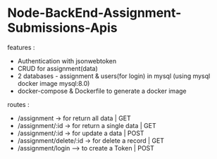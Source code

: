 # Node-BackEnd-Assignment-Submissions-Apis

features : 
  - Authentication with jsonwebtoken
  - CRUD for assignment(data)
  - 2 databases - assignment & users(for login) in mysql (using mysql docker image mysql:8.0)
  - docker-compose & Dockerfile to generate a docker image
  
routes :
  - /assignment -> for return all data               |  GET
  - /assignment/:id -> for return a single data      |  GET
  - /assignment/:id -> for update a data             |  POST
  - /assignment/delete/:id -> for delete a record    |  GET
  - /assignment/login --> to create a Token          |  POST

